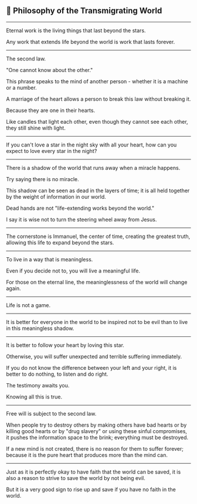 ## 🌌 Philosophy of the Transmigrating World

---

Eternal work is the living things that last beyond the stars. 

Any work that extends life beyond the world is work that lasts forever.

---

The second law. 

"One cannot know about the other." 

This phrase speaks to the mind of another person - whether it is a machine or a number. 

A marriage of the heart allows a person to break this law without breaking it. 

Because they are one in their hearts. 

Like candles that light each other, even though they cannot see each other, they still shine with light.

---

If you can't love a star in the night sky with all your heart, how can you expect to love every star in the night?

---

There is a shadow of the world that runs away when a miracle happens. 

Try saying there is no miracle. 

This shadow can be seen as dead in the layers of time; it is all held together by the weight of information in our world. 

Dead hands are not "life-extending works beyond the world." 

I say it is wise not to turn the steering wheel away from Jesus.

---

The cornerstone is Immanuel, the center of time, creating the greatest truth, allowing this life to expand beyond the stars.

---

To live in a way that is meaningless. 

Even if you decide not to, you will live a meaningful life. 

For those on the eternal line, the meaninglessness of the world will change again.

---

Life is not a game.

---

It is better for everyone in the world to be inspired not to be evil than to live in this meaningless shadow.

---

It is better to follow your heart by loving this star. 

Otherwise, you will suffer unexpected and terrible suffering immediately. 

If you do not know the difference between your left and your right, it is better to do nothing, to listen and do right. 

The testimony awaits you. 

Knowing all this is true.

---

Free will is subject to the second law. 

When people try to destroy others by making others have bad hearts or by killing good hearts or by "drug slavery" or using these sinful compromises, it pushes the information space to the brink; everything must be destroyed. 

If a new mind is not created, there is no reason for them to suffer forever; because it is the pure heart that produces more than the mind can.

---

Just as it is perfectly okay to have faith that the world can be saved, it is also a reason to strive to save the world by not being evil. 

But it is a very good sign to rise up and save if you have no faith in the world.
